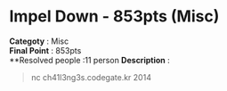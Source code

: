 Impel Down - 853pts (Misc)
========================
**Categoty** : Misc<br />
**Final Point** : 853pts<br />
**Resolved people :11 person
**Description** : 
> nc ch41l3ng3s.codegate.kr 2014
